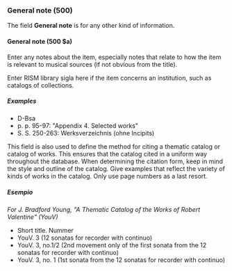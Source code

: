 ### General note (500)

The field **General note** is for any other kind of information.

#### General note (500 $a)

Enter any notes about the item, especially notes that relate to how the item is relevant to musical sources (if not obvious from the title).

Enter RISM library sigla here if the item concerns an institution, such as catalogs of collections.


##### Examples

- D-Bsa
- p. p. 95-97: "Appendix 4. Selected works"
- S. S. 250-263: Werksverzeichnis (ohne Incipits)

This field is also used to define the method for citing a thematic catalog or catalog of works. This ensures that the catalog cited in a uniform way throughout the database. When determining the citation form, keep in mind the style and outline of the catalog. Give examples that reflect the variety of kinds of works in the catalog. Only use page numbers as a last resort.

##### Esempio
_For J. Bradford Young, "A Thematic Catalog of the Works of Robert Valentine" (YouV)_
- Short title. Nummer
- YouV. 3 (12 sonatas for recorder with continuo)
- YouV. 3, no.1/2 (2nd movement only of the first sonata from the 12 sonatas for recorder with continuo)
- YouV. 3, no. 1 (1st sonata from the 12 sonatas for recorder with continuo)
